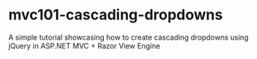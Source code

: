 mvc101-cascading-dropdowns
==========================

A simple tutorial showcasing how to create cascading dropdowns using jQuery in ASP.NET MVC + Razor View Engine